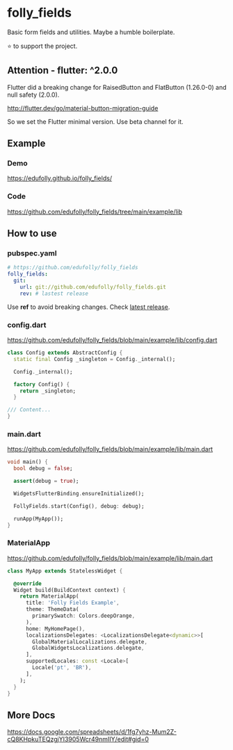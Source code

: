 # folly_fields

Basic form fields and utilities. Maybe a humble boilerplate.

:star: to support the project.

## Attention - flutter: ^2.0.0

Flutter did a breaking change for RaisedButton and FlatButton (1.26.0-0) and null safety (2.0.0).

http://flutter.dev/go/material-button-migration-guide

So we set the Flutter minimal version. Use beta channel for it.

## Example

### Demo

https://edufolly.github.io/folly_fields/

### Code

https://github.com/edufolly/folly_fields/tree/main/example/lib

## How to use

### pubspec.yaml

``` yaml
# https://github.com/edufolly/folly_fields
folly_fields:
  git:
    url: git://github.com/edufolly/folly_fields.git
    rev: # lastest release
```

Use **ref** to avoid breaking changes.
Check [latest release](https://github.com/edufolly/folly_fields/releases).

### config.dart

https://github.com/edufolly/folly_fields/blob/main/example/lib/config.dart

```dart
class Config extends AbstractConfig {
  static final Config _singleton = Config._internal();

  Config._internal();

  factory Config() {
    return _singleton;
  }

/// Content...
}
```

### main.dart

https://github.com/edufolly/folly_fields/blob/main/example/lib/main.dart

```dart
void main() {
  bool debug = false;

  assert(debug = true);

  WidgetsFlutterBinding.ensureInitialized();

  FollyFields.start(Config(), debug: debug);

  runApp(MyApp());
}
```

### MaterialApp

https://github.com/edufolly/folly_fields/blob/main/example/lib/main.dart

```dart
class MyApp extends StatelessWidget {

  @override
  Widget build(BuildContext context) {
    return MaterialApp(
      title: 'Folly Fields Example',
      theme: ThemeData(
        primarySwatch: Colors.deepOrange,
      ),
      home: MyHomePage(),
      localizationsDelegates: <LocalizationsDelegate<dynamic>>[
        GlobalMaterialLocalizations.delegate,
        GlobalWidgetsLocalizations.delegate,
      ],
      supportedLocales: const <Locale>[
        Locale('pt', 'BR'),
      ],
    );
  }
}
```

## More Docs

https://docs.google.com/spreadsheets/d/1fg7yhz-Mum2Z-cQ8KHpkuTEQzgjYI3905Wcr49nmIIY/edit#gid=0
